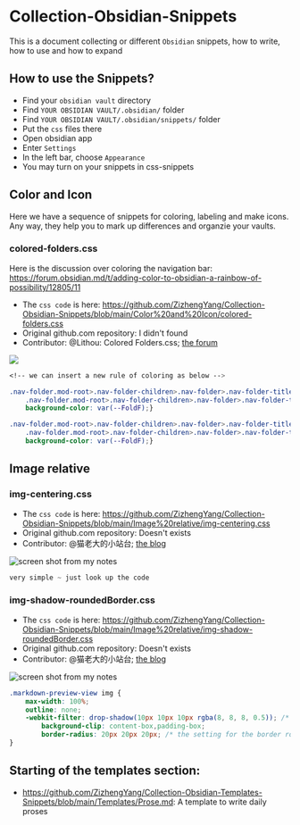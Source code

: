 # Collection-Obsidian-Snippets
This is a document collecting or different `Obsidian` snippets, how to write, how to use and how to expand

## How to use the Snippets?

- Find your `obsidian vault` directory
- Find `YOUR OBSIDIAN VAULT/.obsidian/` folder
- Find `YOUR OBSIDIAN VAULT/.obsidian/snippets/` folder
- Put the `css` files there
- Open obsidian app
- Enter `Settings`
- In the left bar, choose `Appearance`
- You may turn on your snippets in css-snippets

## Color and Icon

Here we have a sequence of snippets for coloring, labeling and make icons. Any way, they help you to mark up differences and organzie your vaults.

### colored-folders.css

Here is the discussion over coloring the navigation bar: https://forum.obsidian.md/t/adding-color-to-obsidian-a-rainbow-of-possibility/12805/11

- The `css code` is here: https://github.com/ZizhengYang/Collection-Obsidian-Snippets/blob/main/Color%20and%20Icon/colored-folders.css
- Original github.com repository: I didn't found
- Contributor: @Lithou: Colored Folders.css; [the forum](https://forum.obsidian.md/t/adding-color-to-obsidian-a-rainbow-of-possibility/12805/11
)

![](https://forum.obsidian.md/uploads/default/original/2X/a/af9ba0bf2fed2bf7299659a227424d4235aacf11.png)

```css
<!-- we can insert a new rule of coloring as below -->

.nav-folder.mod-root>.nav-folder-children>.nav-folder>.nav-folder-title[data-path^="YOUR-FOLDER-STARTING-LETTERS"],
    .nav-folder.mod-root>.nav-folder-children>.nav-folder>.nav-folder-title[data-path^="YOUR-FOLDER-STARTING-LETTERS"] + .nav-folder-children{
    background-color: var(--FoldF);}

.nav-folder.mod-root>.nav-folder-children>.nav-folder>.nav-folder-title[data-path^="YOUR-FOLDER-NAME"],
    .nav-folder.mod-root>.nav-folder-children>.nav-folder>.nav-folder-title[data-path^="YOUR-FOLDER-NAME"] + .nav-folder-children{
    background-color: var(--FoldF);}
```
## Image relative

### img-centering.css

- The `css code` is here: https://github.com/ZizhengYang/Collection-Obsidian-Snippets/blob/main/Image%20relative/img-centering.css
- Original github.com repository: Doesn't exists
- Contributor: @猫老大的小站台; [the blog](https://publish.obsidian.md/maolaoda/%E5%AD%A6%E4%B9%A0/%E7%AC%94%E8%AE%B0%E8%BD%AF%E4%BB%B6/Obsidian%E9%85%8D%E7%BD%AE)

![screen shot from my notes](https://cdn.mathpix.com/snip/images/SLO9HUKRy8OJg3v87qyXyM9L22aoespys8auXczTc2A.original.fullsize.png)

```css
very simple ~ just look up the code
```

### img-shadow-roundedBorder.css

- The `css code` is here: https://github.com/ZizhengYang/Collection-Obsidian-Snippets/blob/main/Image%20relative/img-shadow-roundedBorder.css
- Original github.com repository: Doesn't exists
- Contributor: @猫老大的小站台; [the blog](https://publish.obsidian.md/maolaoda/%E5%AD%A6%E4%B9%A0/%E7%AC%94%E8%AE%B0%E8%BD%AF%E4%BB%B6/Obsidian%E9%85%8D%E7%BD%AE)

![screen shot from my notes](https://cdn.mathpix.com/snip/images/SsffNGNpN0DMq5Sm9z8SupYnXR6Uu4CL6x9HLBkp3TA.original.fullsize.png)

```css
.markdown-preview-view img {
    max-width: 100%;
    outline: none;
    -webkit-filter: drop-shadow(10px 10px 10px rgba(8, 8, 8, 0.5)); /* the setting for the shadow effect */
        background-clip: content-box,padding-box;
        border-radius: 20px 20px 20px; /* the setting for the border rounding */
}
```

## Starting of the templates section:

- https://github.com/ZizhengYang/Collection-Obsidian-Templates-Snippets/blob/main/Templates/Prose.md: A template to write daily proses

